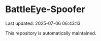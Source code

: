 # BattleEye-Spoofer

Last updated: 2025-07-06 06:43:13

This repository is automatically maintained.
